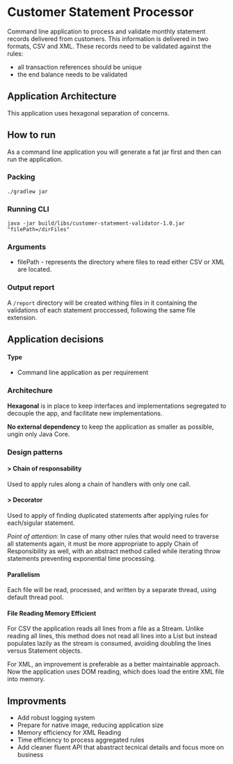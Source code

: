
# Customer Statement Processor

Command line application to process and validate monthly statement records delivered from customers. This information is delivered in two formats, CSV and XML. These records need to be validated against the rules:

-  all transaction references should be unique 
-   the end balance needs to be validated

  

## Application Architecture


This application uses hexagonal separation of concerns.

## How to run

As a command line application you will generate a fat jar first and then can run the application.

### Packing

```
./gradlew jar
```

### Running CLI

```
java -jar build/libs/customer-statement-validator-1.0.jar "filePath=/dirFiles" 
```

### Arguments

 - filePath - represents the directory where files to read either CSV or XML are located.

### Output report

A `/report` directory will be created withing files in it containing the validations of each statement proccessed, following the same file extension.

## Application decisions


#### Type
- Command line application as per requirement

### Architechure
**Hexagonal** is in place to keep interfaces and implementations segregated to decouple the app, and facilitate new implementations.

**No external dependency** to keep the application as smaller as possible, ungin only Java Core.

### Design patterns
#### > Chain of responsability
Used to apply rules along a chain of handlers with only one call.

#### > Decorator
Used to apply of finding duplicated statements after applying rules for each/sigular statement.

*Point of attention*: In case of many other rules that would need to traverse all statements again, it must be more appropriate to apply Chain of Responsibility as well, with an abstract method called while iterating throw statements preventing exponential time processing.

#### Parallelism
Each file will be read, processed, and written  by a separate thread, using default thread pool.

#### File Reading Memory Efficient 

For CSV the application reads all lines from a file as a Stream. Unlike reading all lines, this method does not read all lines into a List but instead populates lazily as the stream is consumed, avoiding doubling the lines versus Statement objects.

For XML, an improvement is preferable as a better maintainable approach. Now the application uses DOM reading, which does load the entire XML file into memory.


## Improvments

- Add robust logging system
- Prepare for native image, reducing application size
- Memory efficiency for XML Reading
- Time efficiency to process aggregated rules 
- Add cleaner fluent API that abastract tecnical details and focus more on  business
